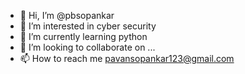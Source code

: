 - 👋 Hi, I’m @pbsopankar
- 👀 I’m interested in cyber security
- 🌱 I’m currently learning python
- 💞️ I’m looking to collaborate on ...
- 📫 How to reach me pavansopankar123@gmail.com

<!---
pbsopankar/pbsopankar is a ✨ special ✨ repository because its `README.md` (this file) appears on your GitHub profile.
You can click the Preview link to take a look at your changes.
--->
